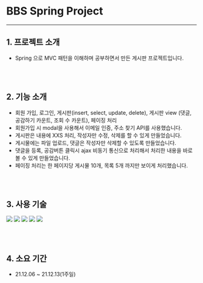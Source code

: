 # BBS Spring Project
---

## 1. 프로젝트 소개

- Spring 으로 MVC 패턴을 이해하며 공부하면서 만든 게시판 프로젝트입니다.

<br/><br/>
## 2. 기능 소개

- 회원 가입, 로그인, 게시판(insert, select, update, delete), 게시판 view (댓글, 공감하기 카운트, 조회 수 카운트), 페이징 처리
- 회원가입 시 modal을 사용해서 이메일 인증, 주소 찾기 API를 사용했습니다.
- 게시판은 내용에 XXS 처리, 작성자만 수정, 삭제를 할 수 있게 만들었습니다.
- 게시물에는 파일 업로드, 댓글은 작성자만 삭제할 수 있도록 만들었습니다.
- 댓글을 등록, 공감버튼 클릭시 ajax 비동기 통신으로 처리해서 처리한 내용을 바로 볼 수 있게 만들었습니다.
- 페이징 처리는 한 페이지당 게시물 10개, 목록 5개  까지만 보이게 처리했습니다.

<br/><br/>
## 3. 사용 기술

<img src="https://img.shields.io/badge/Java-007396?style=flat-square&logo=Java&logoColor=white"/> <img src="https://img.shields.io/badge/Spring-6DB33F?style=flat-square&logo=Spring&logoColor=white"/> <img src="https://img.shields.io/badge/MySQL-4479A1?style=flat-square&logo=MySQL&logoColor=white"/> <img src="https://img.shields.io/badge/JavaScript-F7DF1E?style=flat-square&logo=JavaScript&logoColor=white"/> <img src="https://img.shields.io/badge/jQuery-0769AD?style=flat-square&logo=jQuery&logoColor=white"/>

<br/><br/>

## 4. 소요 기간

- 21.12.06 ~ 21.12.13(1주일)
